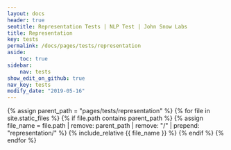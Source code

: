 ```yaml
---
layout: docs
header: true
seotitle: Representation Tests | NLP Test | John Snow Labs
title: Representation
key: tests
permalink: /docs/pages/tests/representation
aside:
    toc: true
sidebar:
    nav: tests
show_edit_on_github: true
nav_key: tests
modify_date: "2019-05-16"
---
```


{% assign parent_path = "pages/tests/representation" %}
{% for file in site.static_files %}
    {% if file.path contains parent_path %}
        {% assign file_name = file.path | remove:  parent_path | remove:  "/" | prepend: "representation/" %}
        {% include_relative {{ file_name }} %}
    {% endif %}
{% endfor %}
</div></div>